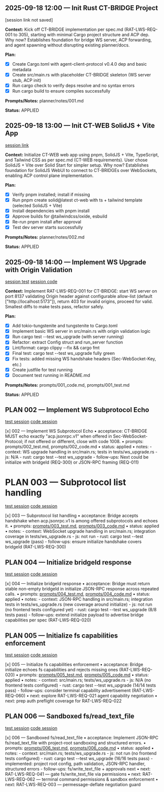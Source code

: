 ## 2025-09-18 12:00 — Init Rust CT-BRIDGE Project
[session link not saved]

**Context:** Kick off CT-BRIDGE implementation per spec.md (RAT-LWS-REQ-001 to 305), starting with minimal Cargo project structure and ACP dep. Why now? Establishes foundation for bridge WS server, ACP forwarding, and agent spawning without disrupting existing planner/docs.

**Plan:**
- [x] Create Cargo.toml with agent-client-protocol v0.4.0 dep and basic metadata
- [x] Create src/main.rs with placeholder CT-BRIDGE skeleton (WS server stub, ACP init)
- [x] Run cargo check to verify deps resolve and no syntax errors
- [x] Run cargo build to ensure compiles successfully

**Prompts/Notes:** planner/notes/001.md

**Status:** APPLIED

## 2025-09-18 13:00 — Init CT-WEB SolidJS + Vite App
[session link](https://opencode.ai/s/4fpY1H3R)

**Context:** Initialize CT-WEB web app using pnpm, SolidJS + Vite, TypeScript, and Tailwind CSS as per spec.md (CT-WEB requirements). User chose SolidJS + Vite over Solid Start for simpler setup. Why now? Establishes foundation for SolidJS WebUI to connect to CT-BRIDGEs over WebSockets, enabling ACP control plane implementation.

**Plan:**
- [x] Verify pnpm installed; install if missing
- [x] Run pnpm create solid@latest ct-web with ts + tailwind template (selected SolidJS + Vite)
- [x] Install dependencies with pnpm install
- [x] Approve builds for @tailwindcss/oxide, esbuild
- [x] Re-run pnpm install after approval
- [x] Test dev server starts successfully

**Prompts/Notes:** planner/notes/002.md

**Status:** APPLIED

## 2025-09-18 14:00 — Implement WS Upgrade with Origin Validation
[session test](https://opencode.ai/s/eoBOmRFL)
[session code](https://opencode.ai/s/7VEUOVx2)

**Context:** Implement RAT-LWS-REQ-001 for CT-BRIDGE: start WS server on port 8137 validating Origin header against configurable allow-list (default ["http://localhost:5173"]), return 403 for invalid origins, proceed for valid. Smallest diffs to make tests pass, refactor safely.

**Plan:**
- [x] Add tokio-tungstenite and tungstenite to Cargo.toml
- [x] Implement basic WS server in src/main.rs with origin validation logic
- [x] Run cargo test --test ws_upgrade (with server running)
- [x] Refactor: extract Config struct and run_server function
- [x] Lint/format: cargo clippy --fix && cargo fmt
- [x] Final test: cargo test --test ws_upgrade fully green
- [x] Fix tests: added missing WS handshake headers (Sec-WebSocket-Key, etc.)
- [x] Create justfile for test running
- [x] Document test running in README.md

**Prompts/Notes:** prompts/001_code.md, prompts/001_test.md

**Status:** APPLIED

## PLAN 002 — Implement WS Subprotocol Echo
[test session](https://opencode.ai/s/K777n09f)
[code session](https://opencode.ai/s/6cjeYEUS)

[x] 002 — Implement WS Subprotocol Echo
• acceptance: CT-BRIDGE MUST echo exactly "acp.jsonrpc.v1" when offered in Sec-WebSocket-Protocol; if not offered or different, close with code 1008.
• prompts: prompts/002_test.md, prompts/002_code.md
• status: applied
• notes:
    - context: WS upgrade handling in src/main.rs; tests in tests/ws_upgrade.rs
    - js: N/A
    - rust: cargo test --test ws_upgrade
    - follow-ups: Next could be initialize with bridgeId (REQ-300) or JSON-RPC framing (REQ-011)

# PLAN 003 — Subprotocol list handling
[test session](https://opencode.ai/s/Z7AQ6xxy)
[code session](https://opencode.ai/s/DoZE95iu)

[x] 003 — Subprotocol list handling
• acceptance: Bridge accepts handshake when acp.jsonrpc.v1 is among offered subprotocols and echoes it.
• prompts: [prompts/003_test.md](./prompts/003_test.md), [prompts/003_code.md](./prompts/003_code.md)
• status: applied
• notes:
    - context: WebSocket upgrade handling in src/main.rs; integration coverage in tests/ws_upgrade.rs
    - js: not run
    - rust: cargo test --test ws_upgrade (pass)
    - follow-ups: ensure initialize handshake covers bridgeId (RAT-LWS-REQ-300)

## PLAN 004 — Initialize bridgeId response
[test session](https://opencode.ai/s/39YRKR6d)
[code session](https://opencode.ai/s/ViPGCSvj)

[x] 004 — Initialize bridgeId response
• acceptance: Bridge must return stable non-empty bridgeId in initialize JSON-RPC response across repeated calls.
• prompts: [prompts/004_test.md](./prompts/004_test.md), [prompts/004_code.md](./prompts/004_code.md)
• status: applied
• notes:
    - context: JSON-RPC handling in src/main.rs; integration tests in tests/ws_upgrade.rs (new coverage around initialize)
    - js: not run (no frontend tests configured yet)
    - rust: cargo test --test ws_upgrade (8/8 tests pass)
    - follow-ups: extend initialize payload to advertise bridge capabilities per spec (RAT-LWS-REQ-020)

## PLAN 005 — Initialize fs capabilities enforcement
[test session](https://opencode.ai/s/StHgV5f5)
[code session](https://opencode.ai/s/0jzTvCXx)

[x] 005 — Initialize fs capabilities enforcement
• acceptance: Bridge initialize echoes fs capabilities and rejects missing ones (RAT-LWS-REQ-020)
• prompts: [prompts/005_test.md](./prompts/005_test.md), [prompts/005_code.md](./prompts/005_code.md)
• status: applied
• notes:
    - context: src/main.rs; tests/ws_upgrade.rs
    - js: N/A (no frontend tests configured)
    - rust: cargo test --test ws_upgrade (14/14 tests pass)
    - follow-ups: consider terminal capability advertisement (RAT-LWS-REQ-060)
• next: explore RAT-LWS-REQ-021 agent capability negotiation
• next: prep auth preflight coverage for RAT-LWS-REQ-022

## PLAN 006 — Sandboxed fs/read_text_file
[test session](https://opencode.ai/s/1afzPkdm)
[code session](https://opencode.ai/s/OcFB46Q7)

[x] 006 — Sandboxed fs/read_text_file
• acceptance: Implement JSON-RPC fs/read_text_file with project-root sandboxing and structured errors.
• prompts: [prompts/006_test.md](./prompts/006_test.md), [prompts/006_code.md](./prompts/006_code.md)
• status: applied
• notes:
    - context: src/main.rs; tests/ws_upgrade.rs
    - js: not run (no frontend tests configured)
    - rust: cargo test --test ws_upgrade (16/16 tests pass)
    - implemented: project root config, path validation, JSON-RPC handler, structured errors
    - follow-ups: fs/write_text_file + approvals next
• next: RAT-LWS-REQ-041 — gate fs/write_text_file via permissions
• next: RAT-LWS-REQ-062 — terminal command permissions & sandbox enforcement
• next: RAT-LWS-REQ-003 — permessage-deflate negotiation guard
